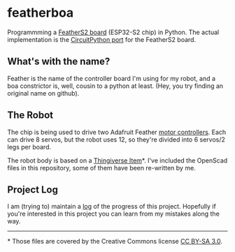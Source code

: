 # featherboa

Programmming a [FeatherS2 board](https://feathers2.io/) (ESP32-S2 chip) in Python. The actual implementation is the [CircuitPython port](https://circuitpython.org/board/unexpectedmaker_feathers2/) for the FeatherS2 board.

## What's with the name?

Feather is the name of the controller board I'm using for my robot, and a boa constrictor is, well, cousin to a python at least. (Hey, you try finding an original name on github).

## The Robot

The chip is being used to drive two Adafruit Feather [motor controllers](https://www.adafruit.com/product/2928). Each can drive 8 servos, but the robot uses 12, so they're divided into 6 servos/2 legs per board.

The robot body is based on a [Thingiverse Item](https://www.thingiverse.com/thing:50125)\*. I've included the OpenScad files in this repository, some of them have been re-written by me.

## Project Log

I am (trying to) maintain a [log](./docs/project_log.md) of the progress of this project. Hopefully if you're interested in this
project you can learn from my mistakes along the way.

---

\* Those files are covered by the Creative Commons license [CC BY-SA 3.0](https://creativecommons.org/licenses/by-sa/3.0/).
